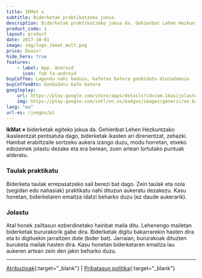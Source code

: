 ```yaml
---
title: IKMat x
subtitle: Biderketak praktikatzeko jokua.
description: Biderketak praktikatzeko jokua da. Gehienbat Lehen Hezkuntzako ikasleentzat pentsatuta dago, biderketak ikasten ari direnentzat, zehazki.
product_code: 1
layout: product
date: 2017-10-01
image: img/logo_ikmat_mult.png
price: Doain!
hide_hero: true
features:
    - label: App. Android
      icon: fab fa-android
buyCoffee: Lagundu nahi baduzu, kafetxo batera gonbidatu diezadakezu
buyCoffeeBtn: Gonbidatu kafe batera
googleplay:
    url: https://play.google.com/store/apps/details?id=com.ikasijolasten.ikmat.ikmatmult&amp;hl=eu
    img: https://play.google.com/intl/en_us/badges/images/generic/eu_badge_web_generic.png
lang: "eu"
url-es: /juegos/p1
---
```

**IkMat ×** biderketak egiteko jokua da. Gehienbat Lehen Hezkuntzako ikasleentzat pentsatuta dago, biderketak ikasten ari direnentzat, zehazki. Hainbat erabiltzaile sortzeko aukera izango duzu, modu horretan, etxeko edozeinek jolastu dezake eta era berean, zuen artean lortutako puntuak alderatu.

### Taulak praktikatu
Biderketa taulak errepasatzeko sail berezi bat dago. Zein taulak eta nola (segidan edo nahasiak) praktikatu nahi dituzun aukeratu dezakezu. Kasu honetan, biderketaren emaitza idatzi beharko duzu (ez daude aukerarik).
### Jolastu 
Atal honek zailtasun ezberdinetako hainbat maila ditu. Lehenengo mailetan biderketak bururakorik gabe dira. Biderketak digitu bakarrarekin hasten dira eta bi digituekin jarraitzen dute (bider bat). Jarraian, bururakoak dituzten buruketa mailak hasten dira. Kasu honetan biderketaren emaitza lau aukeren artean zein den jakin beharko duzu.

<hr/>

[Atribuzioak](/jokuak/p1-atr){:target="_blank"} \| [Pribatasun politika](/jokuak/p1-pol){:target="_blank"}

